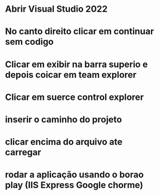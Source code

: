# Abrir Visual Studio 2022 
# No canto direito clicar em continuar sem codigo
# Clicar em exibir na barra superio e depois coicar em team explorer 
# Clicar em suerce control explorer 
# inserir o caminho do projeto 
# clicar encima do arquivo ate carregar 
# rodar a aplicação usando o borao play (IIS Express Google chorme)
